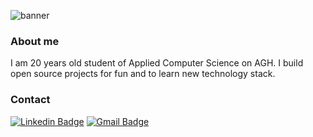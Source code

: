 
![banner](https://i.imgur.com/d27eJTx.jpg "banner")

### About me
I am 20 years old student of Applied Computer Science on AGH. I build open source projects for fun and to learn new technology stack.

### Contact
[![Linkedin Badge](https://img.shields.io/badge/-LinkedIn-blue?style=flat-square&logo=Linkedin&logoColor=white&link=https://www.linkedin.com/in/kamila-nowak-7b267816b/)](https://www.linkedin.com/in/kamila-nowak-7b267816b/)
[![Gmail Badge](https://img.shields.io/badge/-Gmail-c14438?style=flat-square&logo=Gmail&logoColor=white&link=mailto:knowak242@gmail.com)](mailto:knowak242@gmail.com)


